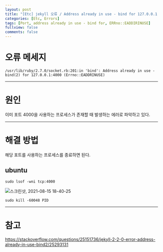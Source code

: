 ```yaml
---
layout: post
title: "[Etc] jekyll 오류 / Address already in use - bind for 127.0.0.1:4000 (Errno::EADDIRINUSE) "
categories: [Etc, Errors]
tags: [Port, address already in use - bind for, ERRno::EADDIRINUSE]
fullview: false
comments: false
---
```


# 오류 메세지

```
/usr/lib/ruby/2.7.0/socket.rb:201:in 'bind': Address already in use - bind(2) for 127.0.0.1:4000 (Errno::EADDRINUSE)
```

---

# 원인

이미 포트 4000을 사용하는 프로세스가 존재할 때 발생하는 에러로 파악하고 있다.

---

# 해결 방법

해당 포트를 사용하는 프로세스를 종료하면 된다.

## ubuntu

```
sudo lsof -wni tcp:4000
```

![스크린샷, 2021-08-15 18-40-25](https://user-images.githubusercontent.com/84369912/129474253-82621b7c-7935-42ff-8163-b9703f17c76a.png)

```
sudo kill -60048 PID
```


---

# 참고

<https://stackoverflow.com/questions/25151736/jekyll-2-2-0-error-address-already-in-use-bind2/25293131>